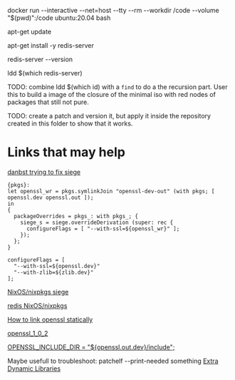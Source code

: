 


docker run --interactive --net=host --tty --rm --workdir /code --volume "$(pwd)":/code ubuntu:20.04 bash

apt-get update

apt-get install -y redis-server

redis-server --version

ldd $(which redis-server)

TODO: combine ldd $(which id) with a `find` to do a the recursion part.
User this to build a image of the closure of the minimal iso with red nodes
of packages that still not pure. 

TODO: create a patch and version it, but apply it inside the repository 
created in this folder to show that it works.



# Links that may help


[danbst trying to fix siege](https://github.com/NixOS/nixpkgs/issues/15011#issuecomment-215151047)

```
{pkgs}:
let openssl_wr = pkgs.symlinkJoin "openssl-dev-out" (with pkgs; [ openssl.dev openssl.out ]);
in
{
  packageOverrides = pkgs_: with pkgs_; {
    siege_s = siege.overrideDerivation (super: rec {
      configureFlags = [ "--with-ssl=${openssl_wr}" ];
    });
  };
}
```


```
configureFlags = [
  "--with-ssl=${openssl.dev}"
  "--with-zlib=${zlib.dev}"
];
```
[NixOS/nixpkgs siege](https://github.com/NixOS/nixpkgs/blob/master/pkgs/tools/networking/siege/default.nix#L19-L22)


[redis NixOS/nixpkgs](https://github.com/NixOS/nixpkgs/blob/nixos-20.09/pkgs/servers/nosql/redis/default.nix#L38)

[How to link openssl statically](https://users.rust-lang.org/t/how-to-link-openssl-statically/14912)


[openssl_1_0_2](https://github.com/NixOS/nixpkgs/issues/76925#issuecomment-571451340)


[OPENSSL_INCLUDE_DIR = "${openssl.out.dev}/include";](https://github.com/nix-community/todomvc-nix/blob/1c8e52c4861a8fe1c550bbd0d012df1b9e5d553b/devshell.nix#L78)


Maybe usefull to troubleshoot:
patchelf --print-needed something
[Extra Dynamic Libraries](https://nixos.wiki/wiki/Packaging/Binaries)
